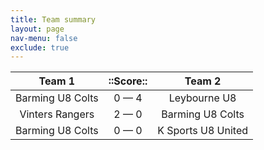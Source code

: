 ```yaml
---
title: Team summary
layout: page
nav-menu: false
exclude: true
---
```




|      Team 1      |  ::Score::  |       Team 2       |
|:----------------:|:-----------:|:------------------:|
| Barming U8 Colts | 0 &mdash; 4 |    Leybourne U8    |
| Vinters Rangers  | 2 &mdash; 0 |  Barming U8 Colts  |
| Barming U8 Colts | 0 &mdash; 0 | K Sports U8 United |

 <br /><br /><br />